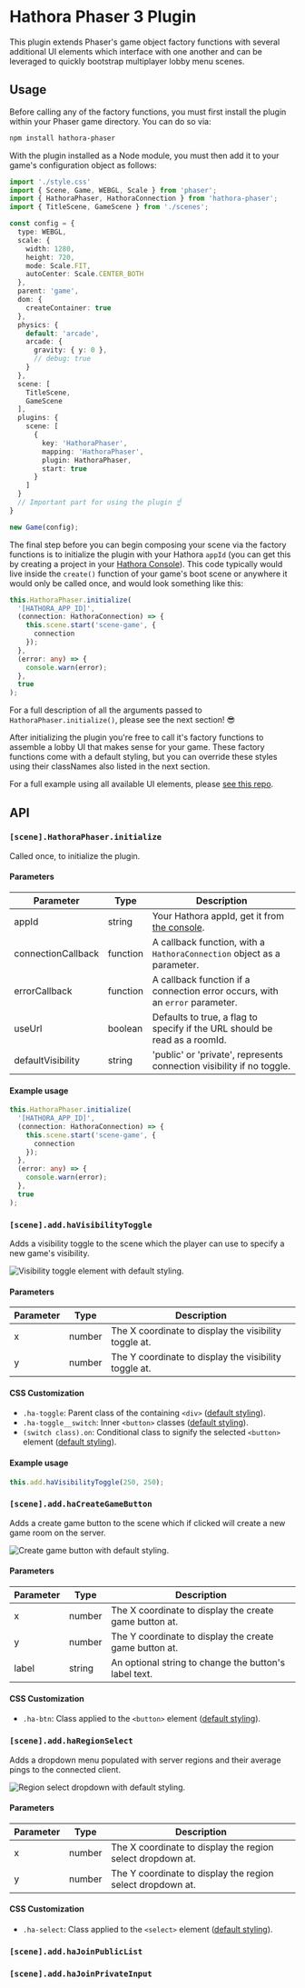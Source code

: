 # Hathora Phaser 3 Plugin

This plugin extends Phaser's game object factory functions with several additional UI elements which interface with one another and can be leveraged to quickly bootstrap multiplayer lobby menu scenes.

## Usage

Before calling any of the factory functions, you must first install the plugin within your Phaser game directory. You can do so via:

```bash
npm install hathora-phaser
```

With the plugin installed as a Node module, you must then add it to your game's configuration object as follows:

```ts
import './style.css'
import { Scene, Game, WEBGL, Scale } from 'phaser';
import { HathoraPhaser, HathoraConnection } from 'hathora-phaser';
import { TitleScene, GameScene } from './scenes';

const config = {
  type: WEBGL,
  scale: {
    width: 1280,
    height: 720,
    mode: Scale.FIT,
    autoCenter: Scale.CENTER_BOTH
  },
  parent: 'game',
  dom: {
    createContainer: true
  },
  physics: {
    default: 'arcade',
    arcade: {
      gravity: { y: 0 },
      // debug: true
    }
  },
  scene: [
    TitleScene,
    GameScene
  ],
  plugins: {
    scene: [
      {
        key: 'HathoraPhaser',
        mapping: 'HathoraPhaser',
        plugin: HathoraPhaser,
        start: true
      }
    ]
  }
  // Important part for using the plugin ☝️
}

new Game(config);
```

The final step before you can begin composing your scene via the factory functions is to initialize the plugin with your Hathora `appId` (you can get this by creating a project in your [Hathora Console](https://console.hathora.dev/)). This code typically would live inside the `create()` function of your game's boot scene or anywhere it would only be called once, and would look something like this:

```ts
this.HathoraPhaser.initialize(
  '[HATHORA_APP_ID]',
  (connection: HathoraConnection) => {
    this.scene.start('scene-game', {
      connection
    });
  },
  (error: any) => {
    console.warn(error);
  },
  true
);
```

For a full description of all the arguments passed to `HathoraPhaser.initialize()`, please see the next section! 😎

After initializing the plugin you're free to call it's factory functions to assemble a lobby UI that makes sense for your game. These factory functions come with a default styling, but you can override these styles using their classNames also listed in the next section.

For a full example using all available UI elements, please [see this repo](#todo).

## API

### `[scene].HathoraPhaser.initialize`

Called once, to initialize the plugin.

#### Parameters

| Parameter          | Type     | Description                                                                  |
| ------------------ | -------- | ---------------------------------------------------------------------------- |
| appId              | string   | Your Hathora appId, get it from [the console](https://console.hathora.dev).  |
| connectionCallback | function | A callback function, with a `HathoraConnection` object as a parameter.       |
| errorCallback      | function | A callback function if a connection error occurs, with an `error` parameter. |
| useUrl             | boolean  | Defaults to true, a flag to specify if the URL should be read as a roomId.   |
| defaultVisibility  | string   | 'public' or 'private', represents connection visibility if no toggle.        |

#### Example usage

```ts
this.HathoraPhaser.initialize(
  '[HATHORA_APP_ID]',
  (connection: HathoraConnection) => {
    this.scene.start('scene-game', {
      connection
    });
  },
  (error: any) => {
    console.warn(error);
  },
  true
);
```


### `[scene].add.haVisibilityToggle`

Adds a visibility toggle to the scene which the player can use to specify a new game's visibility.

![Visibility toggle element with default styling.](https://github.com/hathora/hathora-phaser/assets/7004280/86a55be3-814f-4c94-a4b1-8335acc799db)

#### Parameters

| Parameter   | Type     | Description                                            |
| ----------- | -------- | ------------------------------------------------------ |
| x           | number   | The X coordinate to display the visibility toggle at.  |
| y           | number   | The Y coordinate to display the visibility toggle at.  |

#### CSS Customization

- `.ha-toggle`: Parent class of the containing `<div>` ([default styling](https://github.com/hathora/hathora-phaser/blob/main/lib/styles.css#L25-L30)).
- `.ha-toggle__switch`: Inner `<button>` classes ([default styling](https://github.com/hathora/hathora-phaser/blob/main/lib/styles.css#L32-L55)).
- `(switch class).on`: Conditional class to signify the selected `<button>` element ([default styling](https://github.com/hathora/hathora-phaser/blob/main/lib/styles.css#L57-L68)).

#### Example usage

```ts
this.add.haVisibilityToggle(250, 250);
```

### `[scene].add.haCreateGameButton`

Adds a create game button to the scene which if clicked will create a new game room on the server.

![Create game button with default styling.](https://github.com/hathora/hathora-phaser/assets/7004280/f7fd8146-4ae3-4f2f-92b6-8a5e6c7c8371)

#### Parameters

| Parameter   | Type     | Description                                             |
| ----------- | -------- | ------------------------------------------------------- |
| x           | number   | The X coordinate to display the create game button at.  |
| y           | number   | The Y coordinate to display the create game button at.  |
| label       | string   | An optional string to change the button's label text.   |

#### CSS Customization

- `.ha-btn`: Class applied to the `<button>` element ([default styling](https://github.com/hathora/hathora-phaser/blob/main/lib/styles.css#L87-L101)).

### `[scene].add.haRegionSelect`

Adds a dropdown menu populated with server regions and their average pings to the connected client.

![Region select dropdown with default styling.](https://github.com/hathora/hathora-phaser/assets/7004280/c7f7e779-9228-4c82-a95a-bd5510060476)

#### Parameters

| Parameter   | Type     | Description                                                 |
| ----------- | -------- | ----------------------------------------------------------- |
| x           | number   | The X coordinate to display the region select dropdown at.  |
| y           | number   | The Y coordinate to display the region select dropdown at.  |

#### CSS Customization

- `.ha-select`: Class applied to the `<select>` element ([default styling](https://github.com/hathora/hathora-phaser/blob/main/lib/styles.css#L70-L85)).

### `[scene].add.haJoinPublicList`

### `[scene].add.haJoinPrivateInput`
